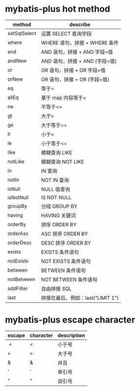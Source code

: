 

# mybatis-plus hot method


| method | describe             |
| ------------ | --------------------------------- |
| setSqlSelect | 设置 SELECT 查询字段              |
| where        | WHERE 语句，拼接 + WHERE 条件     |
| and          | AND 语句，拼接 + AND 字段=值      |
| andNew       | AND 语句，拼接 + AND (字段=值)    |
| or           | OR 语句，拼接 + OR 字段=值        |
| orNew        | OR 语句，拼接 + OR (字段=值)      |
| eq           | 等于=                             |
| allEq        | 基于 map 内容等于=                |
| ne           | 不等于<>                          |
| gt           | 大于>                             |
| ge           | 大于等于>=                        |
| lt           | 小于<                             |
| le           | 小于等于<=                        |
| like         | 模糊查询 LIKE                     |
| notLike      | 模糊查询 NOT LIKE                 |
| in           | IN 查询                           |
| notIn        | NOT IN 查询                       |
| isNull       | NULL 值查询                       |
| isNotNull    | IS NOT NULL                       |
| groupBy      | 分组 GROUP BY                     |
| having       | HAVING 关键词                     |
| orderBy      | 排序 ORDER BY                     |
| orderAsc     | ASC 排序 ORDER BY                 |
| orderDesc    | DESC 排序 ORDER BY                |
| exists       | EXISTS 条件语句                   |
| notExists    | NOT EXISTS 条件语句               |
| between      | BETWEEN 条件语句                  |
| notBetween   | NOT BETWEEN 条件语句              |
| addFilter    | 自由拼接 SQL                      |
| last         | 拼接在最后，例如：last(“LIMIT 1”) |

# mybatis-plus escape character


| escape | character    | description |
| ------------ | --------------------------------- | --------------------------------- |
|  &lt; | <          | 小于号      |
| &gt;        | >   | 大于号 |
| &amp;          | &     | 并且   |
| &apos;       | '    | 单引号 |
| &quot;           | "      | 双引号   |
